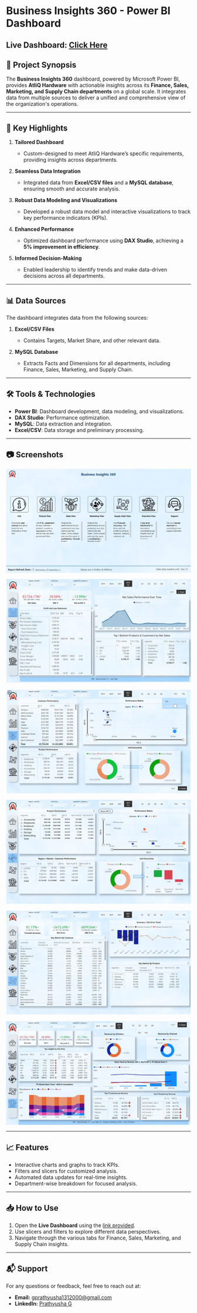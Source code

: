 # Business Insights 360 - Power BI Dashboard

**Live Dashboard:** [Click Here](https://app.powerbi.com/view?r=eyJrIjoiMTdjMmU3NTgtMmNlMi00YWQ4LWIwNzUtZGM0NzRjYjQ1YjFmIiwidCI6ImM2ZTU0OWIzLTVmNDUtNDAzMi1hYWU5LWQ0MjQ0ZGM1YjJjNCJ9)  
---

## 📄 **Project Synopsis**
The **Business Insights 360** dashboard, powered by Microsoft Power BI, provides **AtliQ Hardware** with actionable insights across its **Finance, Sales, Marketing, and Supply Chain departments** on a global scale. It integrates data from multiple sources to deliver a unified and comprehensive view of the organization's operations.

---

## 🚀 **Key Highlights**
1. **Tailored Dashboard**  
   - Custom-designed to meet AtliQ Hardware’s specific requirements, providing insights across departments.

2. **Seamless Data Integration**  
   - Integrated data from **Excel/CSV files** and a **MySQL database**, ensuring smooth and accurate analysis.

3. **Robust Data Modeling and Visualizations**  
   - Developed a robust data model and interactive visualizations to track key performance indicators (KPIs).

4. **Enhanced Performance**  
   - Optimized dashboard performance using **DAX Studio**, achieving a **5% improvement in efficiency**.

5. **Informed Decision-Making**  
   - Enabled leadership to identify trends and make data-driven decisions across all departments.

---

## 📊 **Data Sources**
The dashboard integrates data from the following sources:

1. **Excel/CSV Files**  
   - Contains Targets, Market Share, and other relevant data.

2. **MySQL Database**  
   - Extracts Facts and Dimensions for all departments, including Finance, Sales, Marketing, and Supply Chain.

---

## 🛠️ **Tools & Technologies**
- **Power BI**: Dashboard development, data modeling, and visualizations.  
- **DAX Studio**: Performance optimization.  
- **MySQL**: Data extraction and integration.  
- **Excel/CSV**: Data storage and preliminary processing.  

---

## 📷 **Screenshots**
![Home](https://github.com/GPrathyusha141/Business-Insights-360_Power-BI/blob/main/Home%20page.JPG)

![finance](https://github.com/GPrathyusha141/Business-Insights-360_Power-BI/blob/main/Finance%20View.JPG)

![sales](https://github.com/GPrathyusha141/Business-Insights-360_Power-BI/blob/main/sales%20View.JPG)

![marketing](https://github.com/GPrathyusha141/Business-Insights-360_Power-BI/blob/main/Market%20View.JPG)

![supply chain](https://github.com/GPrathyusha141/Business-Insights-360_Power-BI/blob/main/Supply%20chain%20management%20View.JPG)

![Executive View](https://github.com/GPrathyusha141/Business-Insights-360_Power-BI/blob/main/Executive%20View.JPG)

---

## 📈 **Features**
- Interactive charts and graphs to track KPIs.  
- Filters and slicers for customized analysis.  
- Automated data updates for real-time insights.  
- Department-wise breakdown for focused analysis.  

---

## 📥 **How to Use**
1. Open the **Live Dashboard** using the [link provided](https://app.powerbi.com/view?r=eyJrIjoiMTdjMmU3NTgtMmNlMi00YWQ4LWIwNzUtZGM0NzRjYjQ1YjFmIiwidCI6ImM2ZTU0OWIzLTVmNDUtNDAzMi1hYWU5LWQ0MjQ0ZGM1YjJjNCJ9).  
2. Use slicers and filters to explore different data perspectives.  
3. Navigate through the various tabs for Finance, Sales, Marketing, and Supply Chain insights.  

---

## 📬 **Support**
For any questions or feedback, feel free to reach out at:  
- **Email:** [gprathyusha1312000@gmail.com](mailto:gprathyusha1312000@gmail.com)  
- **LinkedIn:** [Prathyusha G](www.linkedin.com/in/prathyusha-g-14a441237)  
